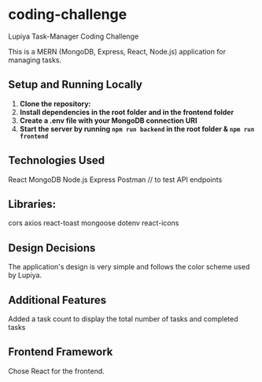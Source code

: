 # coding-challenge
Lupiya Task-Manager Coding Challenge

This is a MERN (MongoDB, Express, React, Node.js) application for managing tasks.

## Setup and Running Locally

1. **Clone the repository:**
2. **Install dependencies in the root folder and in the frontend folder**
3. **Create a .env file with your MongoDB connection URI**
4. **Start the server by running `npm run backend` in the root folder & `npm run frontend`**

## Technologies Used

React
MongoDB
Node.js
Express
Postman // to test API endpoints

## Libraries:

cors
axios
react-toast
mongoose
dotenv
react-icons

## Design Decisions

The application's design is very simple and follows the color scheme used by Lupiya.

## Additional Features

Added a task count to display the total number of tasks and completed tasks

## Frontend Framework

Chose React for the frontend.
